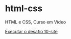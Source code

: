 # html-css
HTML e CSS, Curso em Vídeo

<a href="file:///C:/Users/Ver%C3%B4nica/Documents/GitHub/html-css/desafios/desafio%2010-site/desafio_paginaandroid_responsivo.html">Executar o desafio 10-site</a>